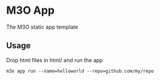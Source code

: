 # M3O App

The M3O static app template

## Usage

Drop html files in html/ and run the app

```
m3o app run --name=helloworld --repo=github.com/my/repo
```
